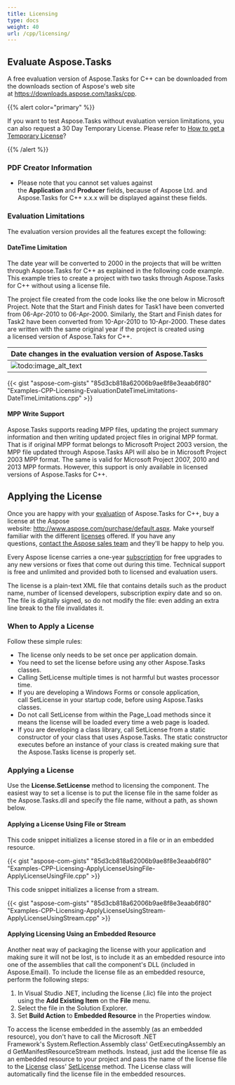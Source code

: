 ```yaml
---
title: Licensing
type: docs
weight: 40
url: /cpp/licensing/
---
```


## **Evaluate Aspose.Tasks**
A free evaluation version of Aspose.Tasks for C++ can be downloaded from the downloads section of Aspose's web site at <https://downloads.aspose.com/tasks/cpp>.

{{% alert color="primary" %}} 

If you want to test Aspose.Tasks without evaluation version limitations, you can also request a 30 Day Temporary License. Please refer to [How to get a Temporary License](http://www.aspose.com/corporate/purchase/temporary-license.aspx)?

{{% /alert %}} 
### **PDF Creator Information**
- Please note that you cannot set values against the **Application** and **Producer** fields, because of Aspose Ltd. and Aspose.Tasks for C++ x.x.x will be displayed against these fields.
### **Evaluation Limitations**
The evaluation version provides all the features except the following:
#### **DateTime Limitation**
The date year will be converted to 2000 in the projects that will be written through Aspose.Tasks for C++ as explained in the following code example. This example tries to create a project with two tasks through Aspose.Tasks for C++ without using a license file.

The project file created from the code looks like the one below in Microsoft Project. Note that the Start and Finish dates for Task1 have been converted from 06-Apr-2010 to 06-Apr-2000. Similarly, the Start and Finish dates for Task2 have been converted from 10-Apr-2010 to 10-Apr-2000. These dates are written with the same original year if the project is created using a licensed version of Aspose.Taks for C++.

|**Date changes in the evaluation version of Aspose.Tasks**|
| :- |
|![todo:image_alt_text](/download/attachments/16286445/1695845003)|
{{< gist "aspose-com-gists" "85d3cb818a62006b9ae8f8e3eaab6f80" "Examples-CPP-Licensing-EvaluationDateTimeLimitations-DateTimeLimitations.cpp" >}}
#### **MPP Write Support**
Aspose.Tasks supports reading MPP files, updating the project summary information and then writing updated project files in original MPP format. That is if original MPP format belongs to Microsoft Project 2003 version, the MPP file updated through Aspose.Tasks API will also be in Microsoft Project 2003 MPP format. The same is valid for Microsoft Project 2007, 2010 and 2013 MPP formats. However, this support is only available in licensed versions of Aspose.Tasks for C++.
## **Applying the License**
Once you are happy with your [evaluation](/pages/createpage.action?spaceKey=taskscpp&title=Evaluate+Aspose.Tasks&linkCreation=true&fromPageId=95322916) of Aspose.Tasks for C++, buy a license at the Aspose website: <http://www.aspose.com/purchase/default.aspx>. Make yourself familiar with the different [licenses](http://www.aspose.com/corporate/purchase/policies/License-Types/default.aspx) offered. If you have any questions, [contact the Aspose sales team](http://www.aspose.com/corporate/contact/default.aspx) and they'll be happy to help you.

Every Aspose license carries a one-year [subscription](http://www.aspose.com/corporate/purchase/policies/Subscriptions.aspx) for free upgrades to any new versions or fixes that come out during this time. Technical support is free and unlimited and provided both to licensed and evaluation users.

The license is a plain-text XML file that contains details such as the product name, number of licensed developers, subscription expiry date and so on. The file is digitally signed, so do not modify the file: even adding an extra line break to the file invalidates it.
### **When to Apply a License**
Follow these simple rules:

- The license only needs to be set once per application domain.
- You need to set the license before using any other Aspose.Tasks classes.
- Calling SetLicense multiple times is not harmful but wastes processor time.
- If you are developing a Windows Forms or console application, call SetLicense in your startup code, before using Aspose.Tasks classes.
- Do not call SetLicense from within the Page_Load methods since it means the license will be loaded every time a web page is loaded.
- If you are developing a class library, call SetLicense from a static constructor of your class that uses Aspose.Tasks. The static constructor executes before an instance of your class is created making sure that the Aspose.Tasks license is properly set.
### **Applying a License**
Use the **License.SetLicense** method to licensing the component. The easiest way to set a license is to put the license file in the same folder as the Aspose.Tasks.dll and specify the file name, without a path, as shown below.
#### **Applying a License Using File or Stream**
This code snippet initializes a license stored in a file or in an embedded resource.

{{< gist "aspose-com-gists" "85d3cb818a62006b9ae8f8e3eaab6f80" "Examples-CPP-Licensing-ApplyLicenseUsingFile-ApplyLicenseUsingFile.cpp" >}}



This code snippet initializes a license from a stream.

{{< gist "aspose-com-gists" "85d3cb818a62006b9ae8f8e3eaab6f80" "Examples-CPP-Licensing-ApplyLicenseUsingStream-ApplyLicenseUsingStream.cpp" >}}


#### **Applying Licensing Using an Embedded Resource**
Another neat way of packaging the license with your application and making sure it will not be lost, is to include it as an embedded resource into one of the assemblies that call the component's DLL (included in Aspose.Email). To include the license file as an embedded resource, perform the following steps:

1. In Visual Studio .NET, including the license (.lic) file into the project using the **Add Existing Item** on the **File** menu.
1. Select the file in the Solution Explorer.
1. Set **Build Action** to **Embedded Resource** in the Properties window.

To access the license embedded in the assembly (as an embedded resource), you don't have to call the Microsoft .NET Framework's System.Reflection.Assembly class' GetExecutingAssembly and GetManifestResourceStream methods. Instead, just add the license file as an embedded resource to your project and pass the name of the license file to the [License](/pages/createpage.action?spaceKey=taskscpp&title=License+class&linkCreation=true&fromPageId=95322916) class' [SetLicense](/pages/createpage.action?spaceKey=taskscpp&title=SetLicense+Method&linkCreation=true&fromPageId=95322916) method. The License class will automatically find the license file in the embedded resources.
